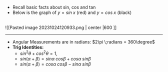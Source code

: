 - Recall basic facts about sin, cos and tan
- Below is the graph of $y = sin\;x$ (red) and $y = cos\;x$  (black)
<br>
![[Pasted image 20231024120933.png | center |600 ]]
<br>

___
- Angular Measurements are in radians: $2\pi \;radians = 360\degree$ 
- **Trig Identities:**
	- $sin^{2}\theta+cos^{2}\theta = 1$,
	- $sin(\alpha + \beta) = sin\alpha\;cos\beta + cos\alpha\;sin\beta$
	- $sin(\alpha + \beta) = cos\alpha\;cos\beta - sin\alpha\;sin\beta$